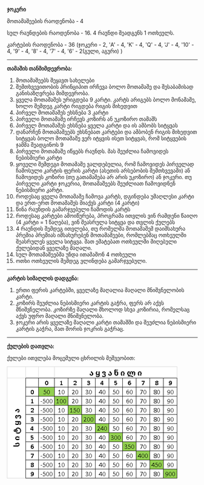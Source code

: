 **ჯოკერი** 

მოთამაშეების რაოდენობა - 4

სულ რაუნდების რაოდენობა - 16. 4 რაუნდი შეადგენს 1 ოთხეულს.

კარტების რაოდენობა - 36 (ჯოკერი - 2, 'A' - 4, 'K' - 4, 'Q' - 4, 
'J' - 4, '10' - 4, '9' - 4, '8' - 4, '7' - 4, '6' - 2(გული, აგური) )

_____________________
**თამაშის თანმიმდევრობა:**
1) მოთამაშეებს შეყავთ სახელები
2) შემთხვევითობის პრინციპით ირჩევა ბოლო მოთამაშე და შესაბამისად
განისაზღვრება მიმდევრობა.
3) ყველა მოთამაშეს ურიგდება 9 კარტი. კარტს არიგებს ბოლო მონამაშე, ხოლო შემდეგ კარტი რიგდება რიგის მიხედვით
4) პირველ მოთამაშეს ეხსნება 3 კარტი
5) პირველი მოთამაშე ირჩევს კოზირს ან უკოზირო თამაშს
6) პირველ მოთამაშეს ეხსნება ყველა კარტი და ის ამბობს სიტყვას
7) დანარჩენ მოთამაშეებს ეხსნებათ კარტები და ამბობენ რიგის მიხედვით სიტყვას
ბოლო მოთამაშე ვერ იტყვის ისეთ სიტყვას, რომ სიტყვების ჯამმა შეადგინოს 9
9) პირველი მოთამაშე იწყებს რაუნდს. მას შეუძლია ჩამოვიდეს ნებისმიერი კარტი
10) ყოველი შემდეგი მოთამაშე ვალდებულია, რომ ჩამოვიდეს პირველად
 ჩამოსული კარტის ფერის კარტი (ასეთის არსებობის შემთხვევაში) ან
 ჩამოვიდეს კოზირი (თუ გათამაშება არ არის უკოზირო) ან ჯოკერი. თუ 
პირველი კარტი ჯოკერია, მოთამაშეებს შეუძლიათ ჩამოვიდნენ ნებისმიერი კარტი. 
10) როდესაც ყველა მოთამაშე ჩამოვა კარტს, დგინდება უმაღლესი კარტი და ერთ-ერთ
მოთამაშეს მიაქვს კარტი (4 კარტი)
11) წინა რაუნდის გამარჯვებული ჩამოდის კარტს
12) როდესაც კარტები ამოიწურება, პროგრამა ითვლის ვინ რამდენი 
წაიღო (4 კარტი = 1 წაღება), ვინ შეასრულა სიტყვა და თვლის ქულებს
14) 4 რაუნდის შემდეგ ითვლება, თუ რომელმა მოთამაშემ დაიმსახურა პრემია
პრემიას იმსახურებენ მოთამაშეები, რომლებმაც ოთხეულში შეასრულეს ყველა სიტყვა. 
მათ ემატებათ ოთხეულში მიღებული ქულებიდან ყველაზე მაღალი. 
15) სულ მოთამაშეებმა უნდა ითამაშონ 4 ოთხეული
16) ოთხი ოთხეულის შემდეგ ვლინდება გამარჯვებული.

______________________

 **კარტის სიმაღლის დადგენა:**

1) ერთი ფერის კარტებში, ყველაზე მაღალია მაღალი მნიშვნელობის კარტი.
2) კოზირს შეუძლია ნებისმიერი კარტის გაჭრა, ფერს არ აქვს მნიშვნელობა.
 კოზირზე მაღალი მხოლოდ სხვა კოზირია, რომელსაც აქვს უფრო მაღალი
 მნიშვნელობა. 
3) ჯოკერი არის ყველაზე მაღალი კარტი თამაშში და შეუძლია ნებისმიერი კარტის
 გაჭრა, მათ შორის ჯოკრის გაჭრაც.
 
------------------------------------
**ქულების დათვლა:**

ქულები ითვლება მოცემული ცხრილის მეშვეობით: 

![img.png](img.png)


